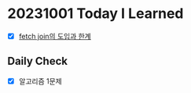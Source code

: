# 20231001 Today I Learned
- [X] [fetch join의 도입과 한계](../../JPA/fetch_join.md)

## Daily Check
- [X] 알고리즘 1문제